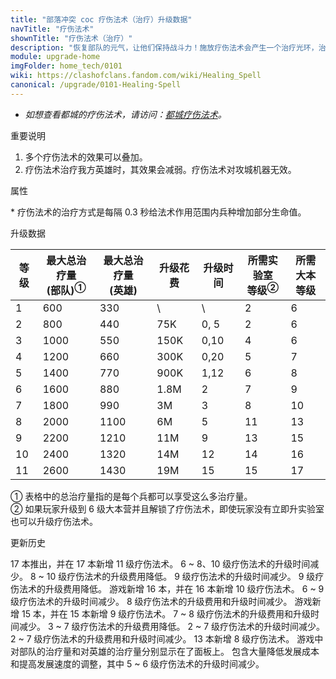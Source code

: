 ```yaml
---
title: "部落冲突 coc 疗伤法术（治疗）升级数据"
navTitle: "疗伤法术"
shownTitle: "疗伤法术（治疗）"
description: "恢复部队的元气，让他们保持战斗力！施放疗伤法术会产生一个治疗光环，治愈该法术光环之内的部队。"
module: upgrade-home
imgFolder: home_tech/0101
wiki: https://clashofclans.fandom.com/wiki/Healing_Spell
canonical: /upgrade/0101-Healing-Spell
---
```


- *如想查看都城的疗伤法术，请访问：[都城疗伤法术](/upgrade/2100-Healing-Spell)。*

<UnitInfo :folder="$frontmatter.imgFolder" imgSrc="Healing_Spell.png" :imgAlt="$frontmatter.navTitle"
    description="恢复部队的元气，让他们保持战斗力！<br>施放疗伤法术会产生一个治疗光环，治愈该法术光环之内的部队。"
    :isSmallImg="true" />

<SmallTitle>重要说明</SmallTitle>

1. 多个疗伤法术的效果可以叠加。
2. 疗伤法术治疗我方英雄时，其效果会减弱。疗伤法术对攻城机器无效。

<SmallTitle>属性</SmallTitle>

<UnitProperties>
    <UnitProperty pKey="作用半径" pValue="5 格" />
    <UnitProperty pKey="作用类型" pValue="范围内脉冲赋能" />
    <UnitProperty pKey="作用目标" pValue="我方部队和英雄" />
    <UnitProperty pKey="治疗次数" pValue="40" />
    <UnitProperty pKey="两次治疗的间隔时间" pValue="0.3 秒<sup>*</sup>" />
    <UnitProperty pKey="法术持续时间" pValue="12 秒" />
    <UnitProperty pKey="占用的法术空间" pValue="2" />
    <UnitProperty pKey="所需法术工厂等级" pValue="2" />
    <UnitProperty pKey="所需大本等级" pValue="6" />
    <UnitProperty pKey="法术配置时间" pValue="360" :isTrainingTime="true" />
</UnitProperties>

\* 疗伤法术的治疗方式是每隔 0.3 秒给法术作用范围内兵种增加部分生命值。

<SmallTitle>升级数据</SmallTitle>

<script setup>
const tableExtraInfo = [
    {
        "column": 3,
        "type": "cost",
        "gpClass": "research",
        "icon": "Elixir"
    },
    {
        "column": 4,
        "type": "time",
        "gpClass": "research"
    }
];
</script>

<UnitTable :tableExtraInfo="tableExtraInfo">

| 等级 |最大总治疗量<br>(部队)<sup>①</sup>|最大总治疗量<br>(英雄)| 升级花费 |  升级时间  |所需实验室<br>等级<sup>②</sup>|所需<br>大本等级|
| ---- |              ----              |         ----        |   ----  |    ----   |             ----            |      ----     |
|   1  |               600              |          330        |     \   |     \     |              2              |       6       |
|   2  |               800              |          440        |    75K  |    0, 5   |              2              |       6       |
|   3  |              1000              |          550        |   150K  |    0,10   |              4              |       6       |
|   4  |              1200              |          660        |   300K  |    0,20   |              5              |       7       |
|   5  |              1400              |          770        |   900K  |    1,12   |              6              |       8       |
|   6  |              1600              |          880        |   1.8M  |    2      |              7              |       9       |
|   7  |              1800              |          990        |     3M  |    3      |              8              |      10       |
|   8  |              2000              |         1100        |     6M  |    5      |             11              |      13       |
|   9  |              2200              |         1210        |    11M  |    9      |             13              |      15       |
|  10  |              2400              |         1320        |    14M  |   12      |             14              |      16       |
|  11  |              2600              |         1430        |    19M  |   15      |             15              |      17       |
</UnitTable>

① 表格中的总治疗量指的是每个兵都可以享受这么多治疗量。<br>
② 如果玩家升级到 6 级大本营并且解锁了疗伤法术，即使玩家没有立即升实验室也可以升级疗伤法术。

<SmallTitle>更新历史</SmallTitle>

<Timeline>
    <TimelineItem date="2024/11/25">
        <TimelineRow>17 本推出，并在 17 本新增 11 级疗伤法术。</TimelineRow>
        <TimelineRow>6 ~ 8、10 级疗伤法术的升级时间减少。</TimelineRow>
        <TimelineRow>8 ~ 10 级疗伤法术的升级费用降低。</TimelineRow>
    </TimelineItem>
    <TimelineItem date="2024/06/18">
        <TimelineRow>9 级疗伤法术的升级时间减少。</TimelineRow>
        <TimelineRow>9 级疗伤法术的升级费用降低。</TimelineRow>
    </TimelineItem>
    <TimelineItem date="2023/12/12">
        <TimelineRow>游戏新增 16 本，并在 16 本新增 10 级疗伤法术。</TimelineRow>
        <TimelineRow>6 ~ 9 级疗伤法术的升级时间减少。</TimelineRow>
    </TimelineItem>
    <TimelineItem date="2023/06/12">
        <TimelineRow>8 级疗伤法术的升级费用和升级时间减少。</TimelineRow>
    </TimelineItem>
    <TimelineItem date="2022/10/10">
        <TimelineRow>游戏新增 15 本，并在 15 本新增 9 级疗伤法术。</TimelineRow>
        <TimelineRow>7 ~ 8 级疗伤法术的升级费用和升级时间减少。</TimelineRow>
    </TimelineItem>
    <TimelineItem date="2021/12/09">
        <TimelineRow>3 ~ 7 级疗伤法术的升级费用降低。</TimelineRow>
        <TimelineRow>2 ~ 7 级疗伤法术的升级时间减少。</TimelineRow>
    </TimelineItem>
    <TimelineItem date="2021/04/12">
        <TimelineRow>2 ~ 7 级疗伤法术的升级费用和升级时间减少。</TimelineRow>
    </TimelineItem>
    <TimelineItem date="2019/12/09">
        <TimelineRow>13 本新增 8 级疗伤法术。</TimelineRow>
        <TimelineRow>游戏中对部队的治疗量和对英雄的治疗量分别显示在了面板上。</TimelineRow>
    </TimelineItem>
    <TimelineItem date="2019/04/02">
        <TimelineRow>包含大量降低发展成本和提高发展速度的调整，其中 5 ~ 6 级疗伤法术的升级时间减少。</TimelineRow>
    </TimelineItem>
    <TimelineItem :historyBottom="true" />
</Timeline>